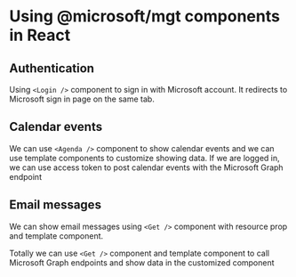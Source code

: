 # Using @microsoft/mgt components in React

## Authentication
Using `<Login />` component to sign in with Microsoft account. It redirects to Microsoft sign in page on the same tab.

## Calendar events
We can use `<Agenda />` component to show calendar events and we can use template components to customize showing data.
If we are logged in, we can use access token to post calendar events with the Microsoft Graph endpoint

## Email messages
We can show email messages using `<Get />` component with resource prop and template component.

Totally we can use `<Get />` component and template component to call Microsoft Graph endpoints and show data in the customized component
